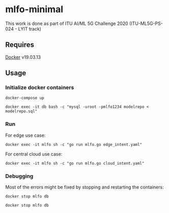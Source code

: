 # mlfo-minimal
This work is done as part of ITU AI/ML 5G Challenge 2020 (ITU-ML5G-PS-024 - LYIT track)

## Requires
[Docker](https://docs.docker.com/get-docker/) v19.03.13

## Usage
### Initialize docker containers

`docker-compose up`

`docker exec -it db bash -c "mysql -uroot -pmlfo1234 modelrepo < modelrepo.sql"`

### Run

For edge use case:

`docker exec -it mlfo sh -c "go run mlfo.go edge_intent.yaml"`

For central cloud use case:

`docker exec -it mlfo sh -c "go run mlfo.go cloud_intent.yaml"`

### Debugging
Most of the errors might be fixed by stopping and restarting the containers:

`docker stop mlfo db`

`docker stop mlfo db`